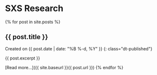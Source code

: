 # SXS Research

{% for post in site.posts %}
## {{ post.title }}

Created on {{ post.date | date: "%B %-d, %Y" }}
{: class="dt-published"}

<div class="latest-research">{{ post.excerpt }}</div>

[Read more…]({{ site.baseurl }}{{ post.url }})
{% endfor %}
